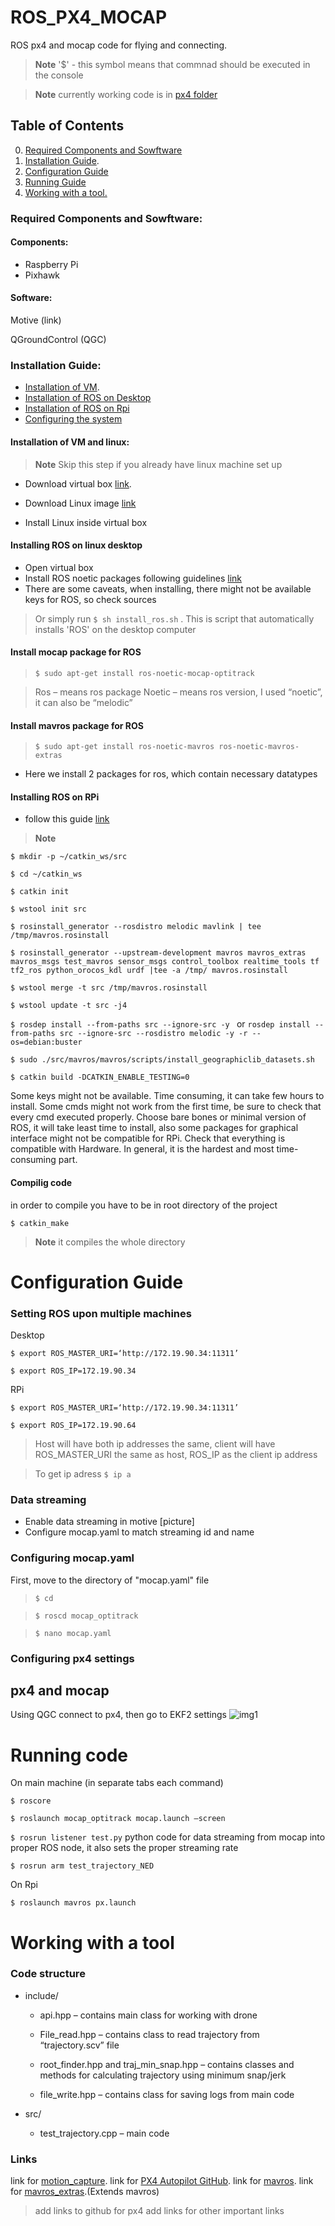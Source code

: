 # ROS_PX4_MOCAP
ROS px4 and mocap code for flying and connecting.

<!-- > PS. if you need developer's guide click [here](./dev_guide.md) -->

> **Note** '$' - this symbol means that commnad should be executed in the console

> **Note** currently working code is in [px4 folder](https://github.com/vladimireganov/ROS_PX4_MOCAP/blob/f22f6e953b3ab82bf9780bbde9cd918131332230/px4)

## Table of Contents
0. [Required Components and Sowftware](#required-components-and-sowftware)
1. [Installation Guide](#installation-guide).
2. [Configuration Guide](#configuration-guide)
3. [Running Guide](#running-code)
4. [Working with a tool.](#working-with-a-tool)

### Required Components and Sowftware:

#### Components:

- Raspberry Pi
- Pixhawk


#### Software:

Motive (link)

QGroundControl (QGC)


### Installation Guide:
- [Installation of VM](#installation-of-vm-and-linux).
- [Installation of ROS on Desktop](#installing-ros-on-linux-desktop)
- [Installation of ROS on Rpi](#installing-ros-on-rpi)
- [Configuring the system](#configuration-guide)

#### Installation of VM and linux:
> **Note** Skip this step if you already have linux machine set up
- Download virtual box [link](https://www.virtualbox.org/wiki/Downloads).
- Download Linux image [link](https://www.linux.org/pages/download/)

- Install Linux inside virtual box


#### Installing ROS on linux desktop
- Open virtual box
- Install ROS noetic packages following guidelines [link](http://wiki.ros.org/noetic/Installation/Ubuntu)
- There are some caveats, when installing, there might not be available keys for ROS, so check sources

> Or simply run  `$ sh install_ros.sh` .  This is script that automatically installs 'ROS' on the desktop computer

#### Install mocap package for ROS
> `$ sudo apt-get install ros-noetic-mocap-optitrack`

> Ros – means ros package
 Noetic – means ros version, I used “noetic”, it can also be “melodic”


#### Install mavros package for ROS

>`$ sudo apt-get install ros-noetic-mavros ros-noetic-mavros-extras`
- Here we install 2 packages for ros, which contain necessary datatypes

<!-- ``` Bash
$ sudo apt-get install ros-noetic-mocap-optitrack
$ sudo apt-get install ros-noetic-mocap-optitrack
$ sudo apt-get install ros-noetic-mocap-optitrack
$ sudo apt-get install ros-noetic-mocap-optitrack
$ sudo apt-get install ros-noetic-mocap-optitrack
``` -->
#### Installing ROS on RPi
- follow this guide [link](http://wiki.ros.org/ROSberryPi/Installing%20ROS%20Melodic%20on%20the%20Raspberry%20Pi)
> **Note** 


`$ mkdir -p ~/catkin_ws/src `

`$ cd ~/catkin_ws `

`$ catkin init `

`$ wstool init src `

`$ rosinstall_generator --rosdistro melodic mavlink | tee /tmp/mavros.rosinstall `

`$ rosinstall_generator --upstream-development mavros mavros_extras mavros_msgs test_mavros sensor_msgs control_toolbox realtime_tools tf tf2_ros python_orocos_kdl urdf |tee -a /tmp/ mavros.rosinstall `

`$ wstool merge -t src /tmp/mavros.rosinstall `

`$ wstool update -t src -j4 `

`$ rosdep install --from-paths src --ignore-src -y `
  or
`rosdep install --from-paths src --ignore-src --rosdistro melodic -y -r --os=debian:buster`

`$ sudo ./src/mavros/mavros/scripts/install_geographiclib_datasets.sh `

`$ catkin build -DCATKIN_ENABLE_TESTING=0 `


Some keys might not be available.
Time consuming, it can take few hours to install.
Some cmds might not work from the first time, be sure to check that every cmd executed properly.
Choose bare bones or minimal version of ROS, it will take least time to install, also some packages for graphical interface might not be compatible for RPi.
Check that everything is compatible with Hardware.
In general, it is the hardest and most time-consuming part.

#### Compilig code

in order to compile you have to be in root directory of the project

`$ catkin_make`

> **Note** it compiles the whole directory
    

# Configuration Guide

### Setting ROS upon multiple machines
Desktop

`$ export ROS_MASTER_URI=‘http://172.19.90.34:11311’`

`$ export ROS_IP=172.19.90.34`

RPi

`$ export ROS_MASTER_URI=‘http://172.19.90.34:11311’`

`$ export ROS_IP=172.19.90.64`

> Host will have both ip addresses the same, client will have ROS_MASTER_URI the same as host, ROS_IP as the client ip address

> To get ip adress `$ ip a`

### Data streaming

- Enable data streaming in motive
[picture]
- Configure mocap.yaml to match streaming id and name

### Configuring mocap.yaml

First, move to the directory of "mocap.yaml" file

>`$ cd` 

>`$ roscd mocap_optitrack`

>`$ nano mocap.yaml`


### Configuring px4 settings

## px4 and mocap
Using QGC connect to px4, then go to EKF2 settings
![img1](https://github.com/vladimireganov/ROS_PX4_MOCAP/blob/main/images/QGC.png)

# Running code
On main machine (in separate tabs each command)
 
 `$ roscore`
 
 `$ roslaunch mocap_optitrack mocap.launch –screen`
 
 `$ rosrun listener test.py` python code for data streaming from mocap into proper ROS node, it also sets the proper streaming rate
 
 `$ rosrun arm test_trajectory_NED`
 
On Rpi

 `$ roslaunch mavros px.launch`

# Working with a tool

### Code structure
- include/

    - api.hpp – contains main class for working with drone

    - File_read.hpp – contains class to read trajectory from “trajectory.scv” file

    - root_finder.hpp and traj_min_snap.hpp – contains classes and methods for calculating trajectory using minimum snap/jerk

    - file_write.hpp – contains class for saving logs from main code

 - src/

    - test_trajectory.cpp – main code




### Links


link for [motion_capture](https://docs.px4.io/main/en/tutorials/motion-capture.html).
link for [PX4 Autopilot GitHub](https://github.com/PX4/PX4-Autopilot).
link for [mavros](http://wiki.ros.org/mavros).
link for [mavros_extras](http://wiki.ros.org/mavros_extras).(Extends mavros)


> add links to github for px4
> add links for other important links
